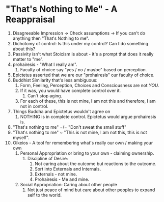 # "That's Nothing to Me" - A Reappraisal

1. Disagreeable Impression -> Check assumptions -> If you can't do anything then "That's Nothing to me".
2. Dichotomy of control: Is this under my control? Can I do something about this? 
3. Passivity isn't what Stoicism is about - it's a prompt that does it really matter to "me".
4. prohairesis - "What I really am". 
   1. Faculty of choice say "yes / no / maybe" based on perception.
5. Epictetus asserted that we are our "prohairesis" our faculty of choice.
6. Buddhist Similarity that's less ambiguous:
   1. Form, Feeling, Perception, Choices and Consciousness are not _YOU_.
   2. If it was, you would have complete control over it.
      1. Can't stop aging.
   3. For each of these, this is not mine, I am not this and therefore, I am not in control.
7. Things Buddha and Epictetus wouldn't agree on
   1. NOTHING is in complete control. Epictetus would argue prohairesis is.
8. "That's nothing to me" =/= "Don't sweat the small stuff"
9. "That's nothing to me" ~ "This is not mine, I am not this, this is not myself".
10. Oikeios - A tool for remembering what's really our own / making your own
    1. Personal Appropriation or bring to your own - claiming ownership.
       1. Discipline of Desire: 
           1. Not caring about the outcome but reactions to the outcome. 
           2. Sort into Externals and Internals.
           3. Externals - not mine.
           4. Prohairesis - Me and mine.
    2.  Social Appropriation: Caring about other people
        1.  Not just peace of mind but care about other peoples to expand self to the world.